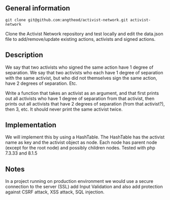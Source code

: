## General information

```
git clone git@github.com:angtheod/activist-network.git activist-network
```
Clone the Activist Network repository and test locally and edit the data.json file to add/remove/update existing actions, activists and signed actions.

Description
---------------------------
We say that two activists who signed the same action have 1 degree of separation.
We say that two activists who each have 1 degree of separation with the same activist,
but who did not themselves sign the same action, have 2 degrees of separation.  Etc.

Write a function that takes an activist as an argument, and that first prints out all activists
who have 1 degree of separation from that activist, then prints out all activists that have 2 degrees of separation (from that activist?),
then 3, etc.  It should never print the same activist twice.

Implementation
---------------------------
We will implement this by using a HashTable.
The HashTable has the activist name as key and the activist object as node.
Each node has parent node (except for the root node) and possibly children nodes.
Tested with php 7.3.33 and 8.1.5

Notes
---------------------------
In a project running on production environment we would
use a secure connection to the server (SSL)
add Input Validation and also
add protection against CSRF attack, XSS attack, SQL injection.
